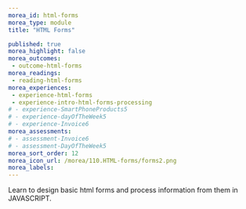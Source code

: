 ```yaml
---
morea_id: html-forms
morea_type: module
title: "HTML Forms"

published: true
morea_highlight: false
morea_outcomes:
 - outcome-html-forms
morea_readings:
 - reading-html-forms
morea_experiences:
 - experience-html-forms
 - experience-intro-html-forms-processing
# - experience-SmartPhoneProducts5
# - experience-dayOfTheWeek5
# - experience-Invoice6
morea_assessments:
# - assessment-Invoice6
# - assessment-DayOfTheWeek5
morea_sort_order: 12
morea_icon_url: /morea/110.HTML-forms/forms2.png
morea_labels: 
---
```



Learn to design basic html forms and process information from them in JAVASCRIPT.









